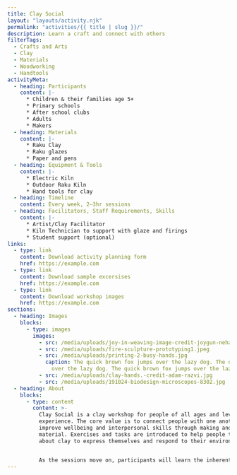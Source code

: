 ```yaml
---
title: Clay Social
layout: "layouts/activity.njk"
permalink: "activities/{{ title | slug }}/"
description: Learn a craft and connect with others
filterTags:
  - Crafts and Arts
  - Clay
  - Materials
  - Woodworking
  - Handtools
activityMeta:
  - heading: Participants
    content: |-
      * Children & their families age 5+
      * Primary schools
      * After school clubs
      * Adults
      * Makers
  - heading: Materials
    content: |-
      * Raku Clay
      * Raku glazes
      * Paper and pens
  - heading: Equipment & Tools
    content: |-
      * Electric Kiln
      * Outdoor Raku Kiln
      * Hand tools for clay
  - heading: Timeline
    content: Every week, 2–3hr sessions
  - heading: Facilitators, Staff Requirements, Skills
    content: |-
      * Artist/Clay Facilitator
      * Kiln Technician to support with glaze and firings
      * Student support (optional)
links:
  - type: link
    content: Download activity planning form
    href: https://example.com
  - type: link
    content: Download sample excersises
    href: https://example.com
  - type: link
    content: Download workshop images
    href: https://example.com
sections:
  - heading: Images
    blocks:
      - type: images
        images:
          - src: /media/uploads/joy-in-weaving-image-credit-joygun-nehar.jpg
          - src: /media/uploads/fire-sculpture-prototyping1.jpeg
          - src: /media/uploads/printing-2-busy-hands.jpg
            caption: The quick brown fox jumps over the lazy dog. The quick brown fox jumps
              over the lazy dog. The quick brown fox jumps over the lazy dog.
          - src: /media/uploads/clay-hands.-credit-adam-razvi.jpg
          - src: /media/uploads/191024-biodesign-microscopes-8302.jpg
  - heading: About
    blocks:
      - type: content
        content: >-
          Clay Social is a clay workshop for people of all ages and levels of
          experience. The core value is to connect people with one another and
          improve wellbeing and interpersonal skills through making and
          material. Exercises and tasks are introduced to help people to think
          about clay to express themselves and respond to their environment.


          As the sessions move on, participants will learn the inherent skills of ceramics as they learn about basic construction skills, glazing and firing in a raku kiln.
---
```

